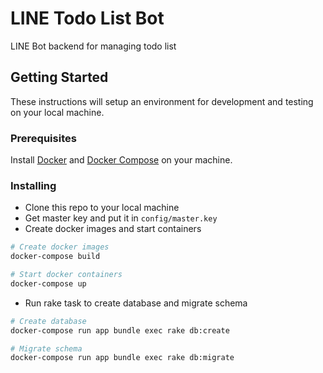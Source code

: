 # LINE Todo List Bot

LINE Bot backend for managing todo list

## Getting Started

These instructions will setup an environment for development and testing on your local machine.

### Prerequisites

Install [Docker](https://docs.docker.com/install/) and [Docker Compose](https://docs.docker.com/compose/install/) on your machine.

### Installing

- Clone this repo to your local machine
- Get master key and put it in `config/master.key`
- Create docker images and start containers
```bash
# Create docker images
docker-compose build

# Start docker containers
docker-compose up
```
- Run rake task to create database and migrate schema
```bash
# Create database
docker-compose run app bundle exec rake db:create

# Migrate schema
docker-compose run app bundle exec rake db:migrate
```
